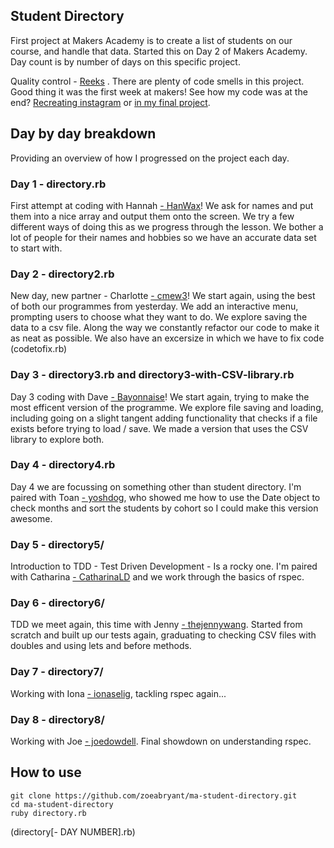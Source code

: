 ## Student Directory

First project at Makers Academy is to create a list of students on our course, and handle that data.
Started this on Day 2 of Makers Academy. Day count is by number of days on this specific project.

Quality control - [Reeks](https://github.com/joenas/preek) . There are plenty of code smells in this project. Good thing it was the first week at makers! See how my code was at the end? [Recreating instagram](https://github.com/zoeabryant/ma-ruby-challenge) or [in my final project](https://github.com/HanWax/so_close).


## Day by day breakdown
Providing an overview of how I progressed on the project each day.

### Day 1 - directory.rb
First attempt at coding with Hannah [- HanWax](https://github.com/HanWax)! We ask for names and put them into a nice array and output them onto the screen. We try a few different ways of doing this as we progress through the lesson. We bother a lot of people for their names and hobbies so we have an accurate data set to start with.

### Day 2 - directory2.rb
New day, new partner - Charlotte [- cmew3](https://github.com/cmew3)! We start again, using the best of both our programmes from yesterday. We add an interactive menu, prompting users to choose what they want to do. We explore saving the data to a csv file. Along the way we constantly refactor our code to make it as neat as possible. We also have an excersize in which we have to fix code (codetofix.rb)

### Day 3 - directory3.rb and directory3-with-CSV-library.rb
Day 3 coding with Dave [- Bayonnaise](https://github.com/Bayonnaise)! We start again, trying to make the most efficent version of the programme. We explore file saving and loading, including going on a slight tangent adding functionality that checks if a file exists before trying to load / save. We made a version that uses the CSV library to explore both.

### Day 4 - directory4.rb
Day 4 we are focussing on something other than student directory. I'm paired with Toan [- yoshdog](https://github.com/yoshdog), who showed me how to use the Date object to check months and sort the students by cohort so I could make this version awesome.

### Day 5 - directory5/
Introduction to TDD - Test Driven Development - Is a rocky one. I'm paired with Catharina [- CatharinaLD](https://github.com/CatharinaLD) and we work through the basics of rspec.

### Day 6 - directory6/
TDD we meet again, this time with Jenny [- thejennywang](https://github.com/thejennywang). Started from scratch and built up our tests again, graduating to checking CSV files with doubles and using lets and before methods.

### Day 7 - directory7/
Working with Iona [- ionaselig](https://github.com/ionaselig), tackling rspec again...

### Day 8 - directory8/
Working with Joe [- joedowdell](https://github.com/joedowdell). Final showdown on understanding rspec.

## How to use

```shell
git clone https://github.com/zoeabryant/ma-student-directory.git
cd ma-student-directory
ruby directory.rb
```
(directory[- DAY NUMBER].rb)